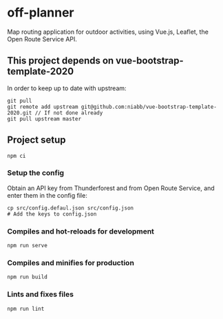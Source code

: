 # off-planner
Map routing application for outdoor activities, using Vue.js, Leaflet, the Open Route Service API.

## This project depends on vue-bootstrap-template-2020
In order to keep up to date with upstream:
```
git pull
git remote add upstream git@github.com:niabb/vue-bootstrap-template-2020.git // If not done already
git pull upstream master
```

## Project setup
```
npm ci
```
### Setup the config
Obtain an API key from Thunderforest and from Open Route Service, and enter them in the config file:
```
cp src/config.defaul.json src/config.json
# Add the keys to config.json
```


### Compiles and hot-reloads for development
```
npm run serve
```

### Compiles and minifies for production
```
npm run build
```

### Lints and fixes files
```
npm run lint
```
